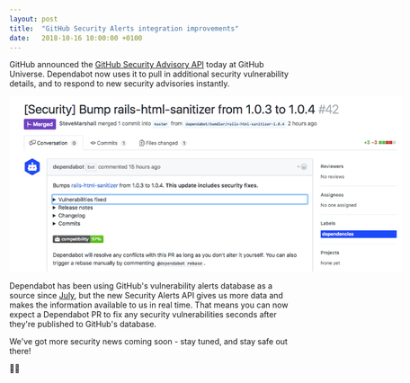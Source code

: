 ```yaml
---
layout: post
title:  "GitHub Security Alerts integration improvements"
date:   2018-10-16 10:00:00 +0100
---
```


GitHub announced the [GitHub Security Advisory API][github-announcement] today
at GitHub Universe. Dependabot now uses it to pull in additional security
vulnerability details, and to respond to new security advisories instantly.

<p class="image-medium">
  <a href="https://github.com/ministryofjustice/bba/pull/42">
    <img src="images/security-pr.png" style="max-width: 700px;" alt="Security PR" />
  </a>
</p>

Dependabot has been using GitHub's vulnerability alerts database as a source
since [July][github-security-alerts-original], but the new Security Alerts API
gives us more data and makes the information available to us in real time.
That means you can now expect a Dependabot PR to fix any security
vulnerabilities seconds after they're published to GitHub's database.

We've got more security news coming soon - stay tuned, and stay safe out there!

🕵️‍♀️

[github-announcement]: https://blog.github.com/category/announcements/#github-security-advisory-api
[automatically-respond-to-security-advisories]: ../automatically-respond-to-security-advisories
[github-security-alerts-original]: ../github-security-alerts
